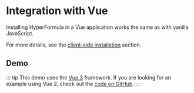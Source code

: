 # Integration with Vue

Installing HyperFormula in a Vue application works the same as with vanilla JavaScript.

For more details, see the [client-side installation](client-side-installation.md) section.

## Demo

::: tip
This demo uses the [Vue 3](https://v3.vuejs.org/) framework. If you are looking for an example using Vue 2, check out the [code on GitHub](https://github.com/handsontable/hyperformula-demos/tree/2.5.x/vue-demo).
:::

<iframe
  :src="`https://codesandbox.io/embed/github/handsontable/hyperformula-demos/tree/3.0.x/vue-3-demo?autoresize=1&fontsize=11&hidenavigation=1&theme=light&view=preview&v=${$page.buildDateURIEncoded}`"
  style="width:100%; height:1070px; border:0; border-radius: 4px; overflow:hidden;"
  title="handsontable/hyperformula-demos: react-demo"
  allow="accelerometer; ambient-light-sensor; camera; encrypted-media; geolocation; gyroscope; hid; microphone; midi; payment; usb; vr; xr-spatial-tracking"
  sandbox="allow-forms allow-modals allow-popups allow-presentation allow-same-origin allow-scripts">
</iframe>
